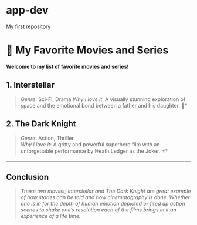 # app-dev
My first repository

# 🎥 My Favorite Movies and Series

**Welcome to my list of favorite movies and series!**

## 1. Interstellar
> *Genre*: Sci-Fi, Drama
> *Why I love it*: A visually stunning exploration of space and the emotional bond between a father and his daughter. 🌌*

## 2. **The Dark Knight**  
> *Genre*: Action, Thriller  
> *Why I love it*: A gritty and powerful superhero film with an unforgettable performance by Heath Ledger as the Joker. 🃏*

---

## Conclusion 
> *These two movies; Interstellar and The Dark Knight are great example of how stories can be told and how cinematography is done. Whether one is in for the depth of human emotion depicted or fired up action scenes to shake one’s resolution each of the films brings in it an experience of a life time.*
